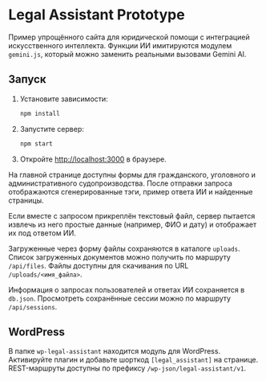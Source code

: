 # Legal Assistant Prototype

Пример упрощённого сайта для юридической помощи с интеграцией искусственного интеллекта.
Функции ИИ имитируются модулем `gemini.js`, который можно заменить реальными вызовами Gemini AI.

## Запуск

1. Установите зависимости:
   ```bash
   npm install
   ```
2. Запустите сервер:
   ```bash
   npm start
   ```
3. Откройте [http://localhost:3000](http://localhost:3000) в браузере.

На главной странице доступны формы для гражданского, уголовного и административного судопроизводства. После отправки запроса отображаются сгенерированные тэги, пример ответа ИИ и найденные страницы.

Если вместе с запросом прикреплён текстовый файл, сервер пытается извлечь из него простые данные (например, ФИО и дату) и отображает их под ответом ИИ.

Загруженные через форму файлы сохраняются в каталоге `uploads`. Список загруженных документов можно получить по маршруту `/api/files`. Файлы доступны для скачивания по URL `/uploads/<имя_файла>`.

Информация о запросах пользователей и ответах ИИ сохраняется в `db.json`. Просмотреть сохранённые сессии можно по маршруту `/api/sessions`.

## WordPress

В папке `wp-legal-assistant` находится модуль для WordPress. Активируйте плагин и добавьте шорткод `[legal_assistant]` на странице. REST-маршруты доступны по префиксу `/wp-json/legal-assistant/v1`.
